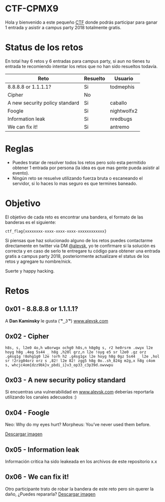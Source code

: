 # CTF-CPMX9
Hola y bienvenido a este pequeño [CTF](https://en.wikipedia.org/wiki/Capture_the_flag#Computer_security) donde podrás participar para ganar 1 entrada y asistir a campus party 2018 totalmente gratis.

# Status de los retos

En total hay 6 retos y 6 entradas para campus party, si aun no tienes tu entrada te recomiendo intentar los retos que no han sido resueltos todavía.

|Reto|Resuelto|Usuario|
|--|--|--|
| 8.8.8.8 or 1.1.1.1? | Si | todmephis |
| Cipher | No |  |
| A new security policy standard | Si | caballo |
| Foogle | Si | nightwolfx2 |
| Information leak | Si | nredbugs |
| We can fix it! | Si | antremo |


# Reglas

- Puedes tratar de resolver todos los retos pero solo esta permitido obtener 1 entrada por persona (la idea es que mas gente pueda asistir al evento).
- Ningún reto se resuelve utilizando fuerza bruta o escaneando el servidor, si lo haces lo mas seguro es que termines baneado.

# Objetivo

El objetivo de cada reto es encontrar una bandera, el formato de las banderas es el siguiente:

`ctf_flag{xxxxxxxx-xxxx-xxxx-xxxx-xxxxxxxxxxxx}`

Si piensas que haz solucionado alguno de los retos puedes contactarme directamente en twitter via DM [@alevsk](https://twitter.com/Alevsk), yo te confirmare si la solución es correcta y en caso de serlo te entregare tu código para obtener una entrada gratis a campus party 2018, posteriormente actualizare el status de los retos y agregare tu nombre/nick.

Suerte y happy hacking.

# Retos

## 0x01 - 8.8.8.8 or 1.1.1.1?

A **Dan Kaminsky** le gusta ( ͡° ͜ ʖ ͡°) www.alevsk.com

## 0x02 - Cipher

    h8s, s, l2e0 4o,h w8orwgx ochg0 h8s,n h8g0g s, r2 he0rsrm .owyx l2e hoyg h8g .4eg 5s44 _ h8g ,h20l grz,n l2e !oyg e5 sr l2e0 .gz orz .g4sg1g !8ohg1g0 l2e !orh h2 .g4sg1gx l2e hoyg h8g 0gz 5s44 _ l2e ,hol sr !2rzg04orz orz s ,82! l2e 82! zgg5 h8g 0o..sh_824g m2g,x h8g c4om s, whcjc4om{dzz9bk}v_pbdi_i}v3_op33_c3p39d.owvwpu

## 0x03 - A new security policy standard

Si encuentras una vulnerabilidad en www.alevsk.com deberías reportarla utilizando los canales adecuados :)

## 0x04 - Foogle

Neo: Why do my eyes hurt?
Morpheus: You’ve never used them before.

[Descargar imagen](https://www.dropbox.com/s/4j5kf0o4k0wryff/foogle.png?dl=0)

## 0x05 - Information leak

Información critica ha sido leakeada en los archivos de este repositorio x.x

## 0x06 - We can fix it!

Otro participante trato de robar la bandera de este reto pero sin querer la daño, ¿Puedes repararla? [Descargar imagen](https://www.dropbox.com/s/o9dq5udc6t3dchf/qr_code.png?dl=0)

